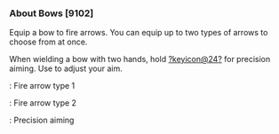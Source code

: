 ### About Bows [9102]

Equip a bow to fire arrows. You can equip up to two types of arrows to choose from at once.

When wielding a bow with two hands, hold [?keyicon@24?](mailto:?keyicon@24?) for precision aiming. Use <?keyControlCamera?> to adjust your aim.

: Fire arrow type 1

: Fire arrow type 2

: Precision aiming